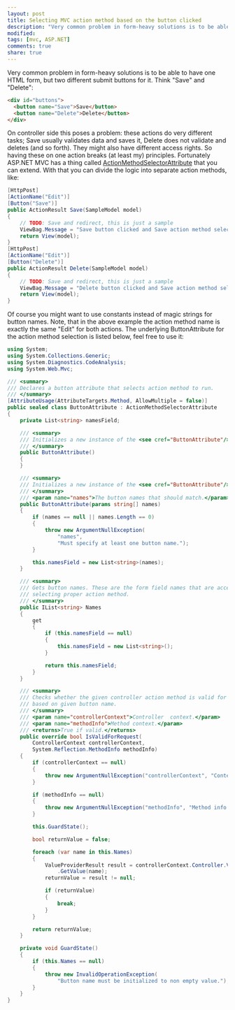```yaml
---
layout: post
title: Selecting MVC action method based on the button clicked
description: "Very common problem in form-heavy solutions is to be able to have one HTML form, but two different submit buttons for it. Learn the MVC way to do solve this."
modified:
tags: [mvc, ASP.NET]
comments: true
share: true
---
```


Very common problem in form-heavy solutions is to be able to have one HTML form, but two different submit buttons for it. Think "Save" and "Delete":

```html
<div id="buttons">
  <button name="Save">Save</button>
  <button name="Delete">Delete</button>
</div>
```

On controller side this poses a problem: these actions do very different tasks; Save usually validates data and saves it, Delete does not validate and deletes (and so forth). They might also have different access rights. So having these on one action breaks (at least my) principles. Fortunately ASP.NET MVC has a thing called [ActionMethodSelectorAttribute](http://msdn.microsoft.com/en-us/library/system.web.mvc.actionmethodselectorattribute.aspx) that you can extend. With that you can divide the logic into separate action methods, like:

```csharp
[HttpPost]
[ActionName("Edit")]
[Button("Save")]
public ActionResult Save(SampleModel model)
{
    // TODO: Save and redirect, this is just a sample
    ViewBag.Message = "Save button clicked and Save action method selected.";
    return View(model);
}
[HttpPost]
[ActionName("Edit")]
[Button("Delete")]
public ActionResult Delete(SampleModel model)
{
    // TODO: Save and redirect, this is just a sample
    ViewBag.Message = "Delete button clicked and Save action method selected.";
    return View(model);
}
```

Of course you might want to use constants instead of magic strings for button names. Note, that in the above example the action method name is exactly the same "Edit" for both actions. The underlying ButtonAttribute for the action method selection is listed below, feel free to use it:

```csharp
using System;
using System.Collections.Generic;
using System.Diagnostics.CodeAnalysis;
using System.Web.Mvc;

/// <summary>
/// Declares a button attribute that selects action method to run.
/// </summary>
[AttributeUsage(AttributeTargets.Method, AllowMultiple = false)]
public sealed class ButtonAttribute : ActionMethodSelectorAttribute
{
    private List<string> namesField;

    /// <summary>
    /// Initializes a new instance of the <see cref="ButtonAttribute"/> class.
    /// </summary>
    public ButtonAttribute()
    {
    }

    /// <summary>
    /// Initializes a new instance of the <see cref="ButtonAttribute"/> class.
    /// </summary>
    /// <param name="names">The button names that should match.</param>
    public ButtonAttribute(params string[] names)
    {
        if (names == null || names.Length == 0)
        {
            throw new ArgumentNullException(
                "names",
                "Must specify at least one button name.");
        }

        this.namesField = new List<string>(names);
    }

    /// <summary>
    /// Gets button names. These are the form field names that are accepted when
    /// selecting proper action method.
    /// </summary>
    public IList<string> Names
    {
        get
        {
            if (this.namesField == null)
            {
                this.namesField = new List<string>();
            }

            return this.namesField;
        }
    }

    /// <summary>
    /// Checks whether the given controller action method is valid for execution
    /// based on given button name.
    /// </summary>
    /// <param name="controllerContext">Controller  context.</param>
    /// <param name="methodInfo">Method context.</param>
    /// <returns>True if valid.</returns>
    public override bool IsValidForRequest(
        ControllerContext controllerContext,
        System.Reflection.MethodInfo methodInfo)
    {
        if (controllerContext == null)
        {
            throw new ArgumentNullException("controllerContext", "Context can't be null.");
        }

        if (methodInfo == null)
        {
            throw new ArgumentNullException("methodInfo", "Method info can't be null.");
        }

        this.GuardState();

        bool returnValue = false;

        foreach (var name in this.Names)
        {
            ValueProviderResult result = controllerContext.Controller.ValueProvider
                .GetValue(name);
            returnValue = result != null;

            if (returnValue)
            {
                break;
            }
        }

        return returnValue;
    }

    private void GuardState()
    {
        if (this.Names == null)
        {
            throw new InvalidOperationException(
                "Button name must be initialized to non empty value.");
        }
    }
}
```
